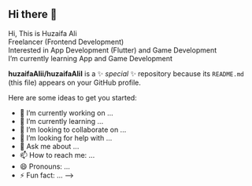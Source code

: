 ## Hi there 👋

Hi, This is Huzaifa Ali  
Freelancer (Frontend Development)  
Interested in App Development (Flutter) and Game Development  
I’m currently learning App and Game Development  

**huzaifaAlii/huzaifaAliI** is a ✨ _special_ ✨ repository because its `README.md` (this file) appears on your GitHub profile.

Here are some ideas to get you started:

- 🔭 I’m currently working on ...
- 🌱 I’m currently learning ...
- 👯 I’m looking to collaborate on ...
- 🤔 I’m looking for help with ...
- 💬 Ask me about ...
- 📫 How to reach me: ...
- 😄 Pronouns: ...
- ⚡ Fun fact: ...
-->
